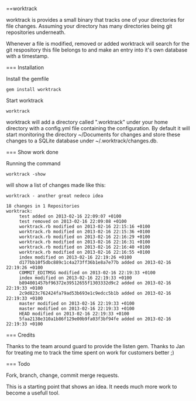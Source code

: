 ==worktrack

worktrack is provides a small binary that tracks one of your directories for file changes. Assuming your directory has many directories being git repositories underneath.

Whenever a file is modified, removed or added worktrack will search for the git respository this file belongs to and make an entry into it's own database with a timestamp.

=== Installation

Install the gemfile

	gem install worktrack

Start worktrack

	worktrack

worktrack will add a directory called ".worktrack" under your home directory with a config.yml file containing the configuration. By default it will start monitoring the directory ~/Documents for changes and store these changes to a SQLite database under ~/.worktrack/changes.db. 

=== Show work done

Running the command 
	
	worktrack -show

will show a list of changes made like this:

	worktrack - another great nedeco idea

	18 changes in 1 Repositories
	worktrack:
		 test added on 2013-02-16 22:09:07 +0100
		 test removed on 2013-02-16 22:09:08 +0100
		 worktrack.rb modified on 2013-02-16 22:15:16 +0100
		 worktrack.rb modified on 2013-02-16 22:15:36 +0100
		 worktrack.rb modified on 2013-02-16 22:16:29 +0100
		 worktrack.rb modified on 2013-02-16 22:16:31 +0100
		 worktrack.rb modified on 2013-02-16 22:16:40 +0100
		 worktrack.rb modified on 2013-02-16 22:16:55 +0100
		 index modified on 2013-02-16 22:19:26 +0100
		 d177bb10f5dbc889c1c4a273ff36b1e8a7e77b added on 2013-02-16 22:19:26 +0100
		 COMMIT_EDITMSG modified on 2013-02-16 22:19:33 +0100
		 index modified on 2013-02-16 22:19:33 +0100
		 b894001457bf96372e39512655f1303332d9c2 added on 2013-02-16 22:19:33 +0100
		 2c9d823c762424fa79ad53b693e1c9edcc5b1b added on 2013-02-16 22:19:33 +0100
		 master modified on 2013-02-16 22:19:33 +0100
		 master modified on 2013-02-16 22:19:33 +0100
		 HEAD modified on 2013-02-16 22:19:33 +0100
		 5faa2138e310a1b86f129e00b9fa03f3bf94fe added on 2013-02-16 22:19:33 +0100

=== Credits 

Thanks to the team around guard to provide the listen gem. Thanks to Jan for treating me to track the time spent on work for customers better ;)

=== Todo

Fork, branch, change, commit merge requests. 

This is a starting point that shows an idea. It needs much more work to become a usefull tool.